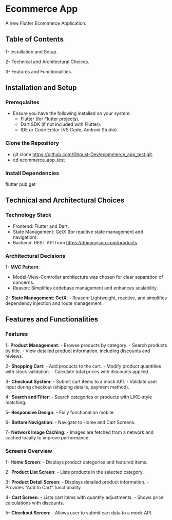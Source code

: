 # Ecommerce App

A new Flutter Ecommerce Application.

## Table of Contents

1- Installation and Setup.

2- Technical and Architectural Choices.

3- Features and Functionalities.

## Installation and Setup
### Prerequisites
- Ensure you have the following installed on your system:
    - Flutter (for Flutter projects).
    - Dart SDK (if not included with Flutter).
    - IDE or Code Editor (VS Code, Android Studio).

### Clone the Repository
- git clone https://github.com/Ghoust-Dev/ecommerce_app_test.git.
- cd ecommerce_app_test


### Install Dependencies
flutter pub get

## Technical and Architectural Choices
### Technology Stack
- Frontend: Flutter and Dart.
- State Management: GetX (for reactive state management and navigation).
- Backend: REST API from https://dummyjson.com/products.

### Architectural Decisions
1- **MVC Pattern**:
    
- Model-View-Controller architecture was chosen for clear separation of concerns.
- Reason: Simplifies codebase management and enhances scalability.

2- **State Management: GetX**:
    - Reason: Lightweight, reactive, and simplifies dependency injection and route management.

## Features and Functionalities
### Features
1- **Product Management**:
    - Browse products by category.
    - Search products by title.
    - View detailed product information, including discounts and reviews.

2- **Shopping Cart**:
    - Add products to the cart.
    - Modify product quantities with stock validation.
    - Calculate total prices with discounts applied.

3- **Checkout System**:
    - Submit cart items to a mock API.
    - Validate user input during checkout (shipping details, payment method).

4- **Search and Filter**:
    - Search categories or products with LIKE-style matching.

5- **Responsive Design**:
    - Fully functional on mobile.

6- **Bottom Navigation**:
    - Navigate to Home and Cart Screens.

7- **Network Image Caching**:
    - Images are fetched from a network and cached locally to improve performance.

### Screens Overview
1- **Home Screen**:
    - Displays product categories and featured items.

2- **Product List Screen**:
    - Lists products in the selected category.

3- **Product Detail Screen**:
    - Displays detailed product information.
    - Provides "Add to Cart" functionality.

4- **Cart Screen**:
    - Lists cart items with quantity adjustments.
    - Shows price calculations with discounts.

5- **Checkout Screen**:
    - Allows user to submit cart data to a mock API.